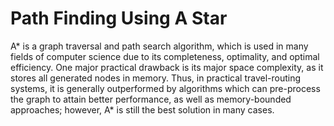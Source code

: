 # Path Finding Using A Star

A* is a graph traversal and path search algorithm, which is used in many fields of computer science due to its completeness, optimality, and 
optimal efficiency. One major practical drawback is its major space complexity, as it stores all generated nodes in memory. Thus, in practical travel-routing systems,
it is generally outperformed by algorithms which can pre-process the graph to attain better performance, as well as memory-bounded approaches; however, A* is still 
the best solution in many cases.
